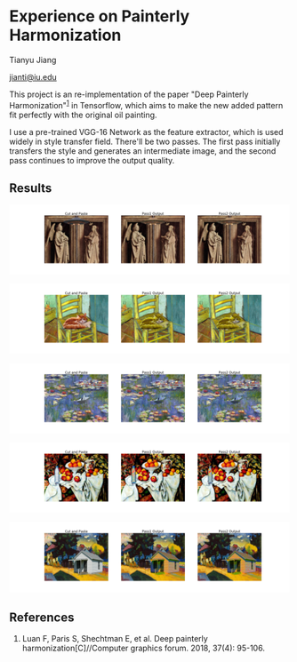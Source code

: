 # Experience on Painterly Harmonization

Tianyu Jiang

jianti@iu.edu



This project is an re-implementation of the paper "Deep Painterly Harmonization"<sup><a href="#ref1">1</a></sup>  in Tensorflow, which aims to make the new added pattern fit perfectly with the original oil painting. 

I use a pre-trained VGG-16 Network as the feature extractor, which is used widely in style transfer field. There'll be two passes. The first pass initially transfers the style and generates an intermediate image, and the second pass continues to improve the output quality.



## Results

![output](materials/Jan_van_Eyck_33/output.png)

![output](materials/Vincent_van_Gogh_282/output.png)

![output](materials/Claude_Monet_57/output.png)

![output](materials\Paul_Cezanne_16/output.png)

![output](materials/Vasiliy_Kandinskiy_24/output.png)

## References

1. <span name = "ref1">Luan F, Paris S, Shechtman E, et al. Deep painterly harmonization[C]//Computer graphics forum. 2018, 37(4): 95-106.</span>

